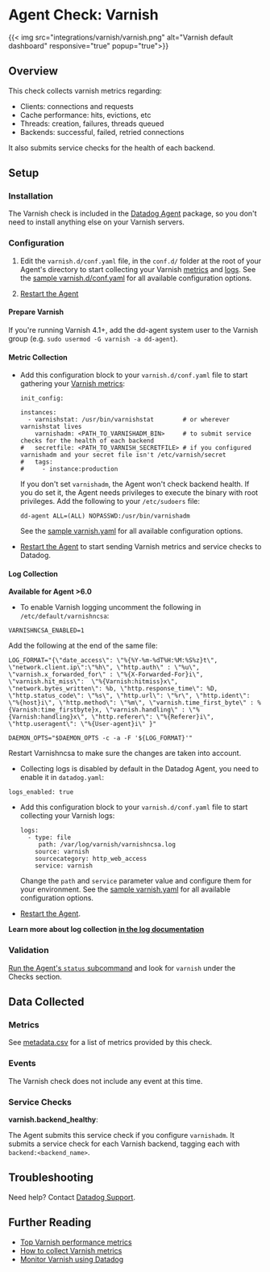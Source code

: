 # Agent Check: Varnish
{{< img src="integrations/varnish/varnish.png" alt="Varnish default dashboard" responsive="true" popup="true">}}

## Overview

This check collects varnish metrics regarding:

* Clients: connections and requests
* Cache performance: hits, evictions, etc
* Threads: creation, failures, threads queued
* Backends: successful, failed, retried connections

It also submits service checks for the health of each backend.

## Setup
### Installation

The Varnish check is included in the [Datadog Agent][1] package, so you don't need to install anything else on your Varnish servers.

### Configuration

1. Edit the `varnish.d/conf.yaml` file, in the `conf.d/` folder at the root of your Agent's directory to start collecting your Varnish [metrics](#metric-collection) and [logs](#log-collection).
  See the [sample varnish.d/conf.yaml][2] for all available configuration options.

2. [Restart the Agent][3]

#### Prepare Varnish

If you're running Varnish 4.1+, add the dd-agent system user to the Varnish group (e.g. `sudo usermod -G varnish -a dd-agent`).

#### Metric Collection

* Add this configuration block to your `varnish.d/conf.yaml` file to start gathering your [Varnish metrics](#metrics):

  ```
  init_config:

  instances:
    - varnishstat: /usr/bin/varnishstat        # or wherever varnishstat lives
      varnishadm: <PATH_TO_VARNISHADM_BIN>     # to submit service checks for the health of each backend
  #   secretfile: <PATH_TO_VARNISH_SECRETFILE> # if you configured varnishadm and your secret file isn't /etc/varnish/secret
  #   tags:
  #     - instance:production
  ```

  If you don't set `varnishadm`, the Agent won't check backend health. If you do set it, the Agent needs privileges to execute the binary with root privileges. Add the following to your `/etc/sudoers` file:

  ```
  dd-agent ALL=(ALL) NOPASSWD:/usr/bin/varnishadm
  ```

  See the [sample varnish.yaml][2] for all available configuration options.

* [Restart the Agent][3] to start sending Varnish metrics and service checks to Datadog.

#### Log Collection

**Available for Agent >6.0**

* To enable Varnish logging uncomment the following in `/etc/default/varnishncsa`:

```
VARNISHNCSA_ENABLED=1
```

  Add the following at the end of the same file:

```
LOG_FORMAT="{\"date_access\": \"%{%Y-%m-%dT%H:%M:%S%z}t\", \"network.client.ip\":\"%h\", \"http.auth\" : \"%u\", \"varnish.x_forwarded_for\" : \"%{X-Forwarded-For}i\", \"varnish.hit_miss\":  \"%{Varnish:hitmiss}x\", \"network.bytes_written\": %b, \"http.response_time\": %D, \"http.status_code\": \"%s\", \"http.url\": \"%r\", \"http.ident\": \"%{host}i\", \"http.method\": \"%m\", \"varnish.time_first_byte\" : %{Varnish:time_firstbyte}x, \"varnish.handling\" : \"%{Varnish:handling}x\", \"http.referer\": \"%{Referer}i\", \"http.useragent\": \"%{User-agent}i\" }"

DAEMON_OPTS="$DAEMON_OPTS -c -a -F '${LOG_FORMAT}'"
```

  Restart Varnishncsa to make sure the changes are taken into account.


*  Collecting logs is disabled by default in the Datadog Agent, you need to enable it in `datadog.yaml`:

  ```
  logs_enabled: true
  ```

* Add this configuration block to your `varnish.d/conf.yaml` file to start collecting your Varnish logs:

  ```
  logs:
    - type: file
       path: /var/log/varnish/varnishncsa.log
      source: varnish
      sourcecategory: http_web_access
      service: varnish
  ```
  Change the `path` and `service` parameter value and configure them for your environment.
  See the [sample varnish.yaml][2] for all available configuration options.

* [Restart the Agent][3].

**Learn more about log collection [in the log documentation][4]**

### Validation

[Run the Agent's `status` subcommand][5] and look for `varnish` under the Checks section.

## Data Collected
### Metrics
See [metadata.csv][6] for a list of metrics provided by this check.

### Events
The Varnish check does not include any event at this time.

### Service Checks
**varnish.backend_healthy**:

The Agent submits this service check if you configure `varnishadm`. It submits a service check for each Varnish backend, tagging each with `backend:<backend_name>`.

## Troubleshooting
Need help? Contact [Datadog Support][7].

## Further Reading

* [Top Varnish performance metrics][8]
* [How to collect Varnish metrics][9]
* [Monitor Varnish using Datadog][10]


[1]: https://app.datadoghq.com/account/settings#agent
[2]: https://github.com/DataDog/integrations-core/blob/master/varnish/conf.yaml.example
[3]: https://docs.datadoghq.com/agent/faq/agent-commands/#start-stop-restart-the-agent
[4]: https://docs.datadoghq.com/logs
[5]: https://docs.datadoghq.com/agent/faq/agent-commands/#agent-status-and-information
[6]: https://github.com/DataDog/integrations-core/blob/master/varnish/metadata.csv
[7]: http://docs.datadoghq.com/help/
[8]: https://www.datadoghq.com/blog/top-varnish-performance-metrics/
[9]: https://www.datadoghq.com/blog/how-to-collect-varnish-metrics/
[10]: https://www.datadoghq.com/blog/monitor-varnish-using-datadog/
